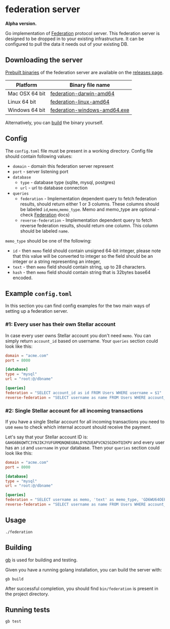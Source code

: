 # federation server

**Alpha version.**

Go implementation of [Federation](https://www.stellar.org/developers/learn/concepts/federation.html) protocol server. This federation server is designed to be dropped in to your existing infrastructure. It can be configured to pull the data it needs out of your existing DB.

## Downloading the server
[Prebuilt binaries](https://github.com/stellar/federation/releases) of the federation server are available on the [releases page](https://github.com/stellar/federation/releases).

| Platform       | Binary file name                                                                         |
|----------------|------------------------------------------------------------------------------------------|
| Mac OSX 64 bit | [federation-darwin-amd64](https://github.com/stellar/federation/releases)      |
| Linux 64 bit   | [federation-linux-amd64](https://github.com/stellar/federation/releases)       |
| Windows 64 bit | [federation-windows-amd64.exe](https://github.com/stellar/federation/releases) |

Alternatively, you can [build](#building) the binary yourself.

## Config

The `config.toml` file must be present in a working directory. Config file should contain following values:

* `domain` - domain this federation server represent
* `port` - server listening port
* `database`
  * `type` - database type (sqlite, mysql, postgres)
  * `url` - url to database connection
* `queries`
  * `federation` - Implementation dependent query to fetch federation results, should return either 1 or 3 columns. These columns should be labeled `id`,`memo`,`memo_type`. Memo and memo_type are optional - check [Federation](https://www.stellar.org/developers/learn/concepts/federation.html) docs)
  * `reverse-federation` - Implementation dependent query to fetch reverse federation results, should return one column. This column should be labeled `name`.

`memo_type` should be one of the following:
* `id` - then `memo` field should contain unsigned 64-bit integer, please note that this value will be converted to integer so the field should be an integer or a string representing an integer,
* `text` - then `memo` field should contain string, up to 28 characters.
* `hash` - then `memo` field should contain string that is 32bytes base64 encoded.

## Example `config.toml`
In this section you can find config examples for the two main ways of setting up a federation server.

### #1: Every user has their own Stellar account

In case every user owns Stellar account you don't need `memo`. You can simply return `account_id` based on username. Your `queries` section could look like this:

```toml
domain = "acme.com"
port = 8000

[database]
type = "mysql"
url = "root:@/dbname"

[queries]
federation = "SELECT account_id as id FROM Users WHERE username = $1"
reverse-federation = "SELECT username as name FROM Users WHERE account_id = $1"
```


### #2: Single Stellar account for all incoming transactions

If you have a single Stellar account for all incoming transactions you need to use `memo` to check which internal account should receive the payment.

Let's say that your Stellar account ID is: `GAHG6B6QWTC3YNJIKJYUFGRMQNQNEGBALDYNZUEAPVCN2SGIKHTQIKPV` and every user has an `id` and `username` in your database. Then your `queries` section could look like this:

```toml
domain = "acme.com"
port = 8000

[database]
type = "mysql"
url = "root:@/dbname"

[queries]
federation = "SELECT username as memo, 'text' as memo_type, 'GD6WU64OEP5C4LRBH6NK3MHYIA2ADN6K6II6EXPNVUR3ERBXT4AN4ACD' as id FROM Users WHERE username = $1"
reverse-federation = "SELECT username as name FROM Users WHERE account_id = $1"
```

## Usage

```
./federation
```

## Building

[gb](http://getgb.io) is used for building and testing.

Given you have a running golang installation, you can build the server with:

```
gb build
```

After successful completion, you should find `bin/federation` is present in the project directory.

## Running tests

```
gb test
```
